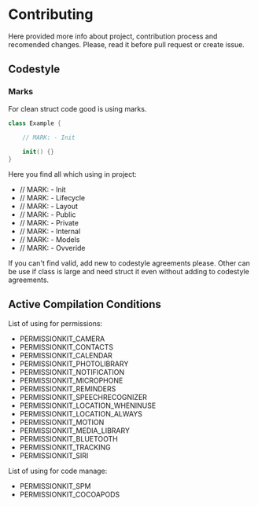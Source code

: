 # Contributing

Here provided more info about project, contribution process and recomended changes.
Please, read it before pull request or create issue.

## Codestyle 

### Marks

For clean struct code good is using marks. 

```swift
class Example {

    // MARK: - Init
    
    init() {}
}
```

Here you find all which using in project:

- // MARK: - Init
- // MARK: - Lifecycle
- // MARK: - Layout
- // MARK: - Public
- // MARK: - Private
- // MARK: - Internal
- // MARK: - Models
- // MARK: - Ovveride

If you can't find valid, add new to codestyle agreements please. Other can be use if class is large and need struct it even without adding to codestyle agreements.


## Active Compilation Conditions

List of using for permissions:

- PERMISSIONKIT_CAMERA
- PERMISSIONKIT_CONTACTS
- PERMISSIONKIT_CALENDAR
- PERMISSIONKIT_PHOTOLIBRARY
- PERMISSIONKIT_NOTIFICATION
- PERMISSIONKIT_MICROPHONE
- PERMISSIONKIT_REMINDERS
- PERMISSIONKIT_SPEECHRECOGNIZER
- PERMISSIONKIT_LOCATION_WHENINUSE
- PERMISSIONKIT_LOCATION_ALWAYS
- PERMISSIONKIT_MOTION
- PERMISSIONKIT_MEDIA_LIBRARY
- PERMISSIONKIT_BLUETOOTH
- PERMISSIONKIT_TRACKING
- PERMISSIONKIT_SIRI

List of using for code manage: 

- PERMISSIONKIT_SPM
- PERMISSIONKIT_COCOAPODS

